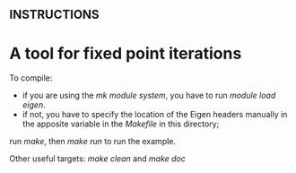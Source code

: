 ## INSTRUCTIONS ##

# A tool for fixed point iterations #

To compile: 
- if you are using the *mk module system*, you have to run *module load eigen*.
- if not, you have to specify the location of the Eigen headers manually in the
apposite variable in the *Makefile* in this directory;

run *make*, then *make run* to run the example.

Other useful targets: *make clean* and *make doc*